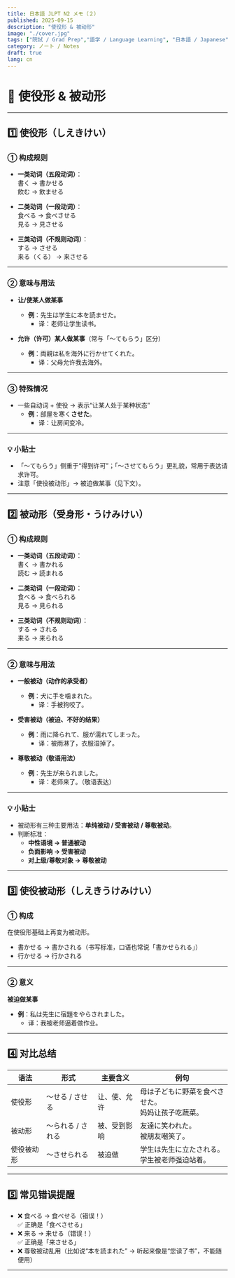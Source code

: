 ```yaml
---
title: 日本語 JLPT N2 メモ（２）
published: 2025-09-15
description: "使役形 & 被动形"
image: "./cover.jpg"
tags: ["院試 / Grad Prep","語学 / Language Learning", "日本語 / Japanese","中国語 / Chinese"]
category: ノート / Notes
draft: true
lang: cn 
---
```

# 📘 使役形 & 被动形

---

## 1️⃣ 使役形（しえきけい）

### ① 构成规则
- **一类动词（五段动词）**：  
  書く → 書かせる  
  飲む → 飲ませる  

- **二类动词（一段动词）**：  
  食べる → 食べさせる  
  見る → 見させる  

- **三类动词（不规则动词）**：  
  する → させる  
  来る（くる） → 来させる  

---

### ② 意味与用法
- **让/使某人做某事**  
  - **例**：先生は学生に本を読ませた。  
    - 译：老师让学生读书。  

- **允许（许可）某人做某事**（常与「〜てもらう」区分）  
  - **例**：両親は私を海外に行かせてくれた。  
    - 译：父母允许我去海外。  

---

### ③ 特殊情况
- 一些自动词 + 使役 → 表示“让某人处于某种状态”  
  - **例**：部屋を寒く**させた**。  
    - 译：让房间变冷。  

---

### 💡 小贴士
- 「〜てもらう」侧重于“得到许可”；「〜させてもらう」更礼貌，常用于表达请求许可。  
- 注意「使役被动形」→ 被迫做某事（见下文）。  

---

## 2️⃣ 被动形（受身形・うけみけい）

### ① 构成规则
- **一类动词（五段动词）**：  
  書く → 書かれる  
  読む → 読まれる  

- **二类动词（一段动词）**：  
  食べる → 食べられる  
  見る → 見られる  

- **三类动词（不规则动词）**：  
  する → される  
  来る → 来られる  

---

### ② 意味与用法
- **一般被动（动作的承受者）**  
  - **例**：犬に手を噛まれた。  
    - 译：手被狗咬了。  

- **受害被动（被迫、不好的结果）**  
  - **例**：雨に降られて、服が濡れてしまった。  
    - 译：被雨淋了，衣服湿掉了。  

- **尊敬被动（敬语用法）**  
  - **例**：先生が来られました。  
    - 译：老师来了。（敬语表达）  

---

### 💡 小贴士
- 被动形有三种主要用法：**单纯被动 / 受害被动 / 尊敬被动**。  
- 判断标准：  
  - **中性语境 → 普通被动**  
  - **负面影响 → 受害被动**  
  - **对上级/尊敬对象 → 尊敬被动**  

---

## 3️⃣ 使役被动形（しえきうけみけい）

### ① 构成
在使役形基础上再变为被动形。  
- 書かせる → 書かされる（书写标准，口语也常说「書かせられる」）  
- 行かせる → 行かされる  

---

### ② 意义
**被迫做某事**  
- **例**：私は先生に宿題をやらされました。  
  - 译：我被老师逼着做作业。  

---

## 4️⃣ 对比总结

| 语法 | 形式 | 主要含义 | 例句 |
|------|------|----------|------|
| 使役形 | 〜せる / させる | 让、使、允许 | 母は子どもに野菜を食べさせた。<br>妈妈让孩子吃蔬菜。 |
| 被动形 | 〜られる / される | 被、受到影响 | 友達に笑われた。<br>被朋友嘲笑了。 |
| 使役被动形 | 〜させられる | 被迫做 | 学生は先生に立たされる。<br>学生被老师强迫站着。 |

---

## 5️⃣ 常见错误提醒
- ❌ 食べる → 食べせる（错误！）  
  ✅ 正确是「食べさせる」  
- ❌ 来る → 来せる（错误！）  
  ✅ 正确是「来させる」  
- ❌ 尊敬被动乱用（比如说“本を読まれた” → 听起来像是“您读了书”，不能随便用）

---
